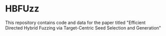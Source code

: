 # HBFUzz
This repository contains code and data for the paper titled "Efficient Directed Hybrid Fuzzing via Target-Centric Seed Selection and Generation"
